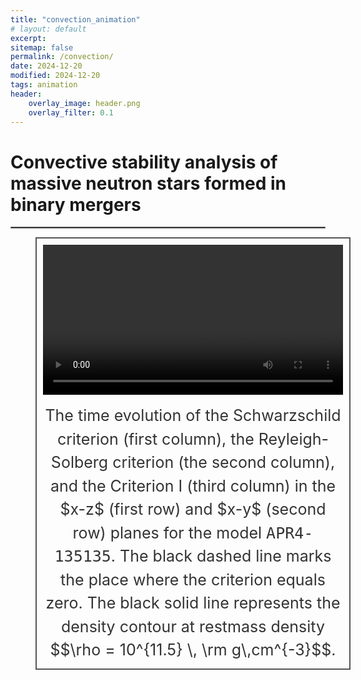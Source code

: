 ```yaml
---
title: "convection_animation"
# layout: default
excerpt: 
sitemap: false
permalink: /convection/
date: 2024-12-20
modified: 2024-12-20
tags: animation
header:
    overlay_image: header.png
    overlay_filter: 0.1 
---
```


# Convective stability analysis of massive neutron stars formed in binary mergers
<hr style="border:1px solid gray">

<head>
  <meta charset="UTF-8">
  <meta name="viewport" content="width=device-width, initial-scale=1.0">
  <title>Video with Caption and MathJax</title>

  <!-- 引入 MathJax -->
  <script type="text/javascript" async
      src="https://cdnjs.cloudflare.com/ajax/libs/mathjax/2.7.7/MathJax.js?config=TeX-MML-AM_CHTML">
  </script>

  <style>

    figure {
      width: 100%; 
      border: 2px solid #555;
      padding: 10px;
      box-sizing: border-box;
    }

    figcaption {
      margin-top: 15px;
      text-align: center;
      font-size: 25px; 
      color: #333;
      line-height: 1.5;
    }

    video {
      width: 100%;
      height: auto;
    }
  </style>
</head>
<body>

  <figure>
    <video controls>
      <source src="https://gravyong.github.io/assets/videos/APR4_2_4.mp4" type="video/mp4">
    </video>
    <figcaption>
      The time evolution of the Schwarzschild criterion (first column), the Reyleigh-Solberg criterion (the second column), and the Criterion I (third column) in the $x-z$ (first row) and $x-y$ (second row) planes for the model <tt>APR4-135135</tt>. The black dashed line marks the place where the criterion equals zero. The black solid line represents the density contour at restmass density $$\rho = 10^{11.5} \, \rm g\,cm^{-3}$$.
    </figcaption>
  </figure>

</body>
